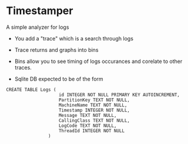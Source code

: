 # Timestamper
A simple analyzer for logs

- You add a "trace" which is a search through logs
- Trace returns and graphs into bins
- Bins allow you to see timing of logs occurances and corelate to other traces.

- Sqlite DB expected to be of the form

```
CREATE TABLE Logs (
                    id INTEGER NOT NULL PRIMARY KEY AUTOINCREMENT,
                    PartitionKey TEXT NOT NULL,
                    MachineName TEXT NOT NULL,
                    Timestamp INTEGER NOT NULL,
                    Message TEXT NOT NULL,
                    CallingClass TEXT NOT NULL,
                    LogCode TEXT NOT NULL,
                    ThreadId INTEGER NOT NULL
                )
```
